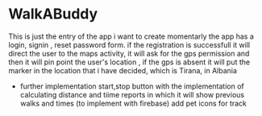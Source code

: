 # WalkABuddy
This is just the entry of the app i want to create
momentarly the app has a login, signin , reset password form.
if the registration is successfull it will direct the user to
the maps activity, it will ask for the gps permission and then
it will pin point the user's location , if the gps is absent 
it will put the marker in the location that i have decided, which 
is Tirana, in Albania

- further implementation
start,stop button with the implementation of calculating distance and tiime
reports in which it will show previous walks and times (to implement with firebase)
add pet
icons for track
